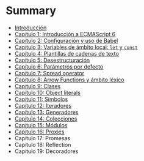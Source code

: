 # Summary

* [Introducción](README.md)
* [Capítulo 1: Introducción a ECMAScript 6](chapter1.md)
* [Capítulo 2: Configuración y uso de Babel](chapter2.md)
* [Capítulo 3: Variables de ámbito local: `let` y `const`](chapter3.md)
* [Capítulo 4: Plantillas de cadenas de texto](chapter4.md)
* [Capítulo 5: Desestructuración](chapter5.md)
* [Capítulo 6: Parámetros por defecto](chapter6.md)
* [Capítulo 7: Spread operator](chapter7.md)
* [Capítulo 8: Arrow Functions y ámbito léxico](chapter8.md)
* [Capítulo 9: Clases](chapter9.md)
* [Capítulo 10: Object literals](chapter10.md)
* [Capítulo 11: Símbolos](chapter11.md)
* [Capítulo 12: Iteradores](chapter12.md)
* [Capítulo 13: Generadores](chapter13.md)
* [Capítulo 14: Colecciones](chapter14.md)
* [Capítulo 15: Módulos](chapter15.md)
* [Capítulo 16: Proxies](chapter16.md)
* Capítulo 17: Promesas
* Capítulo 18: Reflection
* Capítulo 19: Decoradores

